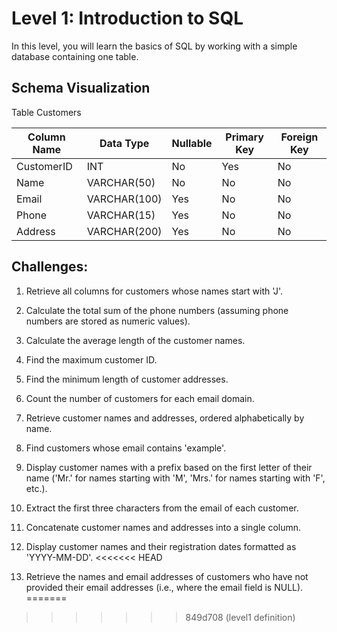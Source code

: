 # Level 1: Introduction to SQL

In this level, you will learn the basics of SQL by working with a simple database containing one table.

## Schema Visualization

Table Customers

| Column Name | Data Type    | Nullable | Primary Key | Foreign Key |
|-------------|--------------|----------|-------------|-------------|
| CustomerID  | INT          | No       | Yes         | No          |
| Name        | VARCHAR(50)  | No       | No          | No          |
| Email       | VARCHAR(100) | Yes      | No          | No          |
| Phone       | VARCHAR(15)  | Yes      | No          | No          |
| Address     | VARCHAR(200) | Yes      | No          | No          |

## Challenges:

1. Retrieve all columns for customers whose names start with 'J'.

2. Calculate the total sum of the phone numbers (assuming phone numbers are stored as numeric values).

3. Calculate the average length of the customer names.

4. Find the maximum customer ID.

5. Find the minimum length of customer addresses.

6. Count the number of customers for each email domain.

7. Retrieve customer names and addresses, ordered alphabetically by name.

8. Find customers whose email contains 'example'.

9. Display customer names with a prefix based on the first letter of their name ('Mr.' for names starting with 'M', 'Mrs.' for names starting with 'F', etc.).

10. Extract the first three characters from the email of each customer.

11. Concatenate customer names and addresses into a single column.

12. Display customer names and their registration dates formatted as 'YYYY-MM-DD'.
<<<<<<< HEAD

13. Retrieve the names and email addresses of customers who have not provided their email addresses (i.e., where the email field is NULL).
=======
>>>>>>> 849d708 (level1 definition)
